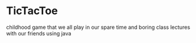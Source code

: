 # TicTacToe
childhood game that we all play in our spare time and boring class lectures with our friends using java 

